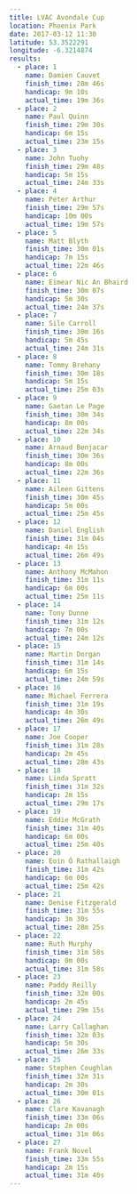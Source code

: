 ```yaml
---
title: LVAC Avondale Cup
location: Phoenix Park
date: 2017-03-12 11:30
latitude: 53.3522291
longitude: -6.3214874
results:
  - place: 1
    name: Damien Cauvet
    finish_time: 28m 46s
    handicap: 9m 10s
    actual_time: 19m 36s
  - place: 2
    name: Paul Quinn
    finish_time: 29m 30s
    handicap: 6m 15s
    actual_time: 23m 15s
  - place: 3
    name: John Tuohy
    finish_time: 29m 48s
    handicap: 5m 15s
    actual_time: 24m 33s
  - place: 4
    name: Peter Arthur
    finish_time: 29m 57s
    handicap: 10m 00s
    actual_time: 19m 57s
  - place: 5
    name: Matt Blyth
    finish_time: 30m 01s
    handicap: 7m 15s
    actual_time: 22m 46s
  - place: 6
    name: Eimear Nic An Bhaird
    finish_time: 30m 07s
    handicap: 5m 30s
    actual_time: 24m 37s
  - place: 7
    name: Sile Carroll
    finish_time: 30m 16s
    handicap: 5m 45s
    actual_time: 24m 31s
  - place: 8
    name: Tommy Brehany
    finish_time: 30m 18s
    handicap: 5m 15s
    actual_time: 25m 03s
  - place: 9
    name: Gaetan Le Page
    finish_time: 30m 34s
    handicap: 8m 00s
    actual_time: 22m 34s
  - place: 10
    name: Arnaud Benjacar
    finish_time: 30m 36s
    handicap: 8m 00s
    actual_time: 22m 36s
  - place: 11
    name: Aileen Gittens
    finish_time: 30m 45s
    handicap: 5m 00s
    actual_time: 25m 45s
  - place: 12
    name: Daniel English
    finish_time: 31m 04s
    handicap: 4m 15s
    actual_time: 26m 49s
  - place: 13
    name: Anthony McMahon
    finish_time: 31m 11s
    handicap: 6m 00s
    actual_time: 25m 11s
  - place: 14
    name: Tony Dunne
    finish_time: 31m 12s
    handicap: 7m 00s
    actual_time: 24m 12s
  - place: 15
    name: Martin Dorgan
    finish_time: 31m 14s
    handicap: 6m 15s
    actual_time: 24m 59s
  - place: 16
    name: Michael Ferrera
    finish_time: 31m 19s
    handicap: 4m 30s
    actual_time: 26m 49s
  - place: 17
    name: Joe Cooper
    finish_time: 31m 28s
    handicap: 2m 45s
    actual_time: 28m 43s
  - place: 18
    name: Linda Spratt
    finish_time: 31m 32s
    handicap: 2m 15s
    actual_time: 29m 17s
  - place: 19
    name: Eddie McGrath
    finish_time: 31m 40s
    handicap: 6m 00s
    actual_time: 25m 40s
  - place: 20
    name: Eoin Ó Rathallaigh
    finish_time: 31m 42s
    handicap: 6m 00s
    actual_time: 25m 42s
  - place: 21
    name: Denise Fitzgerald
    finish_time: 31m 55s
    handicap: 3m 30s
    actual_time: 28m 25s
  - place: 22
    name: Ruth Murphy
    finish_time: 31m 58s
    handicap: 0m 00s
    actual_time: 31m 58s
  - place: 23
    name: Paddy Reilly
    finish_time: 32m 00s
    handicap: 2m 45s
    actual_time: 29m 15s
  - place: 24
    name: Larry Callaghan
    finish_time: 32m 03s
    handicap: 5m 30s
    actual_time: 26m 33s
  - place: 25
    name: Stephen Coughlan
    finish_time: 32m 31s
    handicap: 2m 30s
    actual_time: 30m 01s
  - place: 26
    name: Clare Kavanagh
    finish_time: 33m 06s
    handicap: 2m 00s
    actual_time: 31m 06s
  - place: 27
    name: Frank Novel
    finish_time: 33m 55s
    handicap: 2m 15s
    actual_time: 31m 40s
---
```

